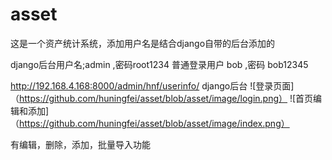 # asset
这是一个资产统计系统，添加用户名是结合django自带的后台添加的

django后台用户名;admin  ,密码root1234
普通登录用户 bob ,密码 bob12345

http://192.168.4.168:8000/admin/hnf/userinfo/  django后台
![登录页面]（https://github.com/huningfei/asset/blob/asset/image/login.png）
![首页编辑和添加]（https://github.com/huningfei/asset/blob/asset/image/index.png）

有编辑，删除，添加，批量导入功能

